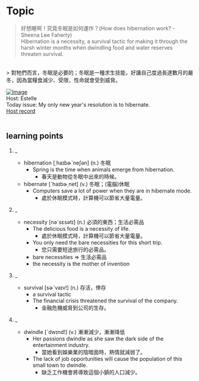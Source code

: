# Topic

> 好想睡啊！究竟冬眠是如何運作？(How does hibernation work? - Sheena Lee Faherty) <br>
> Hibernation is a necessity, a survival tactic for making it through the harsh winter months when dwindling food and water reserves threaten survival.
 <br>
> 對牠們而言，冬眠是必要的；冬眠是一種求生技能，好讓自己度過長達數月的嚴冬，因為當糧食減少、受限，性命就會受到威脅。 <br>

[![Image](https://cdn.voicetube.com/assets/thumbnails/xptpXSTtgSY.jpg)](https://www.youtube.com/embed/xptpXSTtgSY?rel=0&showinfo=0&cc_load_policy=0&controls=1&autoplay=1&iv_load_policy=3&playsinline=1&wmode=transparent&start=79&end=89&enablejsapi=1&origin=https://tw.voicetube.com&widgetid=1)<br>
Host: Estelle
<br>Today issue: My only new year's resolution is to hibernate.
<br>
[Host record](https://cdn.voicetube.com/tmp/everyday_records/1829099090644362/3853.mp3)
<br><br>
## learning points
1. _
	* hibernation  [͵haɪbɚˋneʃən] (n.) 冬眠
		- Spring is the time when animals emerge from hibernation.
			+ 春天是動物從冬眠中出來的時候。
	* hibernate  [ˋhaɪbɚ͵net] (v.) 冬眠；(電腦)休眠
		- Computers save a lot of power when they are in hibernate mode.
			+ 處於休眠模式時，計算機可以節省大量電量。

2. _
	* necessity  [nəˋsɛsətɪ] (n.) 必須的東西；生活必需品
		- The delicious food is a necessity of life.
			+ 處於休眠模式時，計算機可以節省大量電量。
		- You only need the bare necessities for this short trip.
			+ 您只需要短途旅行的必需品。
		- bare necessities => 生活必需品
		- the necessity is the mother of invention

3. _
	* survival  [sɚˋvaɪv!] (n.) 存活，倖存
		- a survival tactic
		- The financial crisis threatened the survival of the company.
			+ 金融危機威脅到公司的生存。

4. _
	* dwindle  [ˋdwɪnd!] (v.) 漸漸減少，漸漸降低
		- Her passions dwindle as she saw the dark side of the entertainment industry.
			+ 當她看到娛樂業的陰暗面時，熱情就減弱了。
		- The lack of job opportunities will cause the population of this small town to dwindle.
			+ 缺乏工作機會將導致這個小鎮的人口減少。
